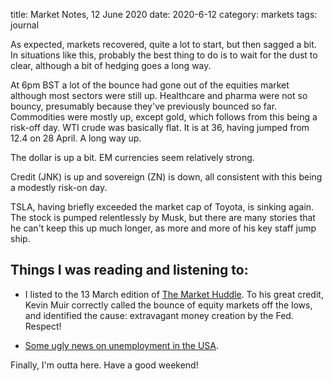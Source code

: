 title: Market Notes, 12 June 2020
date: 2020-6-12
category: markets
tags: journal


As expected, markets recovered, quite a lot to start, but then sagged a bit.
In situations like this, probably the best thing to do is to wait for the dust to clear,
although a bit of hedging goes a long way.


At 6pm BST a lot of the bounce had gone out of the equities market although most sectors were still up.
Healthcare and pharma were not so bouncy, presumably because they've previously bounced so far.
Commodities were mostly up, except gold, which follows from this being a risk-off day.
WTI crude was basically flat. It is at 36, having jumped from 12.4 on 28 April. A long way up.


The dollar is up a bit. EM currencies seem relatively strong.


Credit (JNK) is up and sovereign (ZN) is down, all consistent with this being a modestly risk-on day.


TSLA, having briefly exceeded the market cap of Toyota, is sinking again. 
The stock is pumped relentlessly by Musk, but there are many stories that he can't keep this up 
much longer, as more and more of his key staff jump ship.


## Things I was reading and listening to:




* I listed to the 13 March edition of [The Market Huddle](https://markethuddle.com/). To his great credit, 
Kevin Muir correctly called the bounce of equity markets off the lows, 
and identified the cause: extravagant money creation by the Fed. Respect! 




* [Some ugly news on unemployment in the USA](https://wolfstreet.com/2020/06/11/a-word-about-the-chaos-in-the-unemployment-data-week-12-of-the-u-s-labor-market-collapse/).







Finally, 
I'm outta here. Have a good weekend!



